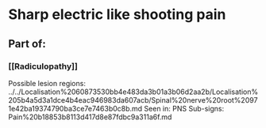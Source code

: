 # Sharp electric like shooting pain
## Part of:
### [[Radiculopathy]]

Possible lesion regions: ../../Localisation%2060873530bb4e483da3b01a3b06d2aa2b/Localisation%205b4a5d3a1dce4b4eac946983da607acb/Spinal%20nerve%20root%20971e42ba19374790ba3ce7e7463b0c8b.md
Seen in: PNS
Sub-signs: Pain%20b18853b8113d417d8e87fdbc9a311a6f.md
